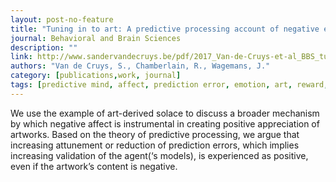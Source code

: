 ```yaml
---
layout: post-no-feature
title: "Tuning in to art: A predictive processing account of negative emotion in art"
journal: Behavioral and Brain Sciences
description: ""
link: http://www.sandervandecruys.be/pdf/2017_Van-de-Cruys-et-al_BBS_tuning_in_to_art.pdf
authors: "Van de Cruys, S., Chamberlain, R., Wagemans, J."
category: [publications,work, journal]
tags: [predictive mind, affect, prediction error, emotion, art, reward, uncertainty]
---
```


We use the example of art-derived solace to discuss a broader mechanism by which negative affect is instrumental in creating positive appreciation of artworks. Based on the theory of predictive processing, we argue that increasing attunement or reduction of prediction errors, which implies increasing validation of the agent(‘s models), is experienced as positive, even if the artwork’s content is negative.
